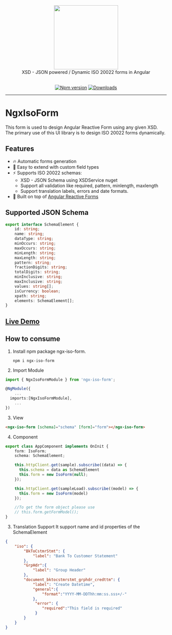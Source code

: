 <div align="center">
  <a href="https://https://github.com/pixelbyaj/ngx-iso-form">
    <img width="200" src="https://raw.githubusercontent.com/ngx-formly/ngx-formly/v5/logo.svg?sanitize=true" />
  </a>
  <br />
  XSD - JSON powered / Dynamic ISO 20022 forms in Angular
  <br /><br />

  [![Npm version](https://badge.fury.io/js/%40ngx-iso-form.svg)](https://npmjs.org/package/ngx-iso-form.svg)
  [![Downloads](https://img.shields.io/npm/dm/ngx-iso-form.svg)](https://npmjs.org/package/ngx-iso-form.svg)
</div>

---
# NgxIsoForm


This form is used to design Angular Reactive Form using any given XSD. The primary use of this UI library is to design ISO 20022 forms dynamically.

## Features

- 🔥 Automatic forms generation
- 📝 Easy to extend with custom field types
- ⚡️ Supports ISO 20022 schemas:
    - XSD - JSON Schema using XSDService nuget
    - Support all validation like required, pattern, minlength, maxlength
    - Support translation labels, errors and date formats.
- 💪 Built on top of [Angular Reactive Forms](https://angular.io/guide/reactive-forms)

## Supported JSON Schema
```typescript
export interface SchemaElement {
    id: string;
    name: string;
    dataType: string;
    minOccurs: string;
    maxOccurs: string;
    minLength: string;
    maxLength: string;
    pattern: string;
    fractionDigits: string;
    totalDigits: string;
    minInclusive: string;
    maxInclusive: string;
    values: string[];
    isCurrency: boolean;
    xpath: string;
    elements: SchemaElement[];
}

```
## [Live Demo](https://angular-ngrxeventbus.stackblitz.io)
## How to consume

1. Install npm package ngx-iso-form.

    ```console
    npm i ngx-iso-form
    ```
2. Import Module
```typescript 
import { NgxIsoFormModule } from 'ngx-iso-form';

@NgModule({
    ...
  imports:[NgxIsoFormModule],
    ...
})

```
3. View
```html
<ngx-iso-form [schema]="schema" [form]="form"></ngx-iso-form>

```
4. Component
```typescript
export class AppComponent implements OnInit {
    form: IsoForm;
    schema: SchemaElement;

    this.httpClient.get(sample).subscribe((data) => {
      this.schema = data as SchemaElement
      this.form = new IsoForm(null);
    });

    this.httpClient.get(sampleLoad).subscribe((model) => {
      this.form = new IsoForm(model)
    });

    //To get the form object please use
    // this.form.getFormModel();
}
```
3. Translation Support
It support name and id properties of the SchemaElement
```json
{
    "iso": {
        "BkToCstmrStmt": {
            "label": "Bank To Customer Statement"
        },
        "GrpHdr":{
            "label": "Group Header"
        },
        "document_bktocstmrstmt_grphdr_credttm": {
            "label": "Create Datetime",
            "general":{
                "format":"YYYY-MM-DDThh:mm:ss.sss+/-"
            },
             "error": {
                "required":"This field is required"
             }
        }
    }
}
```